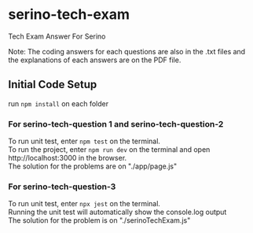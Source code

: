 # serino-tech-exam
Tech Exam Answer For Serino

Note: The coding answers for each questions are also in the .txt files and the explanations of each answers are on the PDF file.

## Initial Code Setup
run `npm install` on each folder

### For serino-tech-question 1 and serino-tech-question-2
To run unit test, enter `npm test` on the terminal.  
To run the project, enter `npm run dev` on the terminal and open http://localhost:3000 in the browser.  
The solution for the problems are on "./app/page.js"

### For serino-tech-question-3
To run unit test, enter `npx jest` on the terminal.  
Running the unit test will automatically show the console.log output  
The solution for the problem is on "./serinoTechExam.js"
